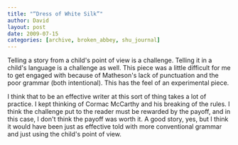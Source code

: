 ```yaml
---
title: "“Dress of White Silk”"
author: David
layout: post
date: 2009-07-15
categories: [archive, broken_abbey, shu_journal]
---
```


Telling a story from a child's point of view is a challenge. Telling it in a
child's language is a challenge as well. This piece was a little difficult for
me to get engaged with because of Matheson's lack of punctuation and the poor
grammar (both intentional). This has the feel of an experimental piece.

I think that to be an effective writer at this sort of thing takes a lot of
practice. I kept thinking of Cormac McCarthy and his breaking of the rules. I
think the challenge put to the reader must be rewarded by the payoff, and in
this case, I don't think the payoff was worth it. A good story, yes, but I think
it would have been just as effective told with more conventional grammar and
just using the child's point of view.
